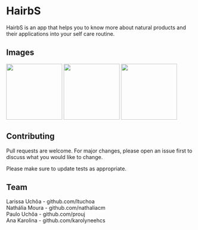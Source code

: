 # HairbS

HairbS is an app that helps you to know more about natural products and their applications into your self care routine.

## Images


<img src="https://user-images.githubusercontent.com/53300658/81573713-38b70380-937b-11ea-8a22-dbd3f2fb3e11.jpg" width="150">        <img src="https://user-images.githubusercontent.com/53300658/81573719-3a80c700-937b-11ea-8a9d-790fce2d646a.jpg" width="150">    <img src="https://user-images.githubusercontent.com/53300658/81573709-3785d680-937b-11ea-82fa-87191406886a.jpg" width="150">

## Contributing
Pull requests are welcome. For major changes, please open an issue first to discuss what you would like to change.

Please make sure to update tests as appropriate.

## Team
Larissa Uchôa - github.com/ltuchoa<br/>
Nathália Moura - github.com/nathaliacm<br/>
Paulo Uchôa - github.com/prouj<br/>
Ana Karolina - github.com/karolyneehcs<br/>
